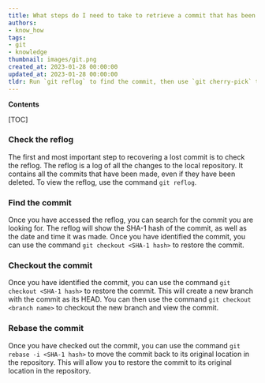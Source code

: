 ```yaml
---
title: What steps do I need to take to retrieve a commit that has been lost in git?
authors:
- know_how
tags:
- git
- knowledge
thumbnail: images/git.png
created_at: 2023-01-28 00:00:00
updated_at: 2023-01-28 00:00:00
tldr: Run `git reflog` to find the commit, then use `git cherry-pick` to recover it.
---
```


**Contents**

[TOC]

### Check the reflog

The first and most important step to recovering a lost commit is to check the reflog. The reflog is a log of all the changes to the local repository. It contains all the commits that have been made, even if they have been deleted. To view the reflog, use the command `git reflog`.

### Find the commit

Once you have accessed the reflog, you can search for the commit you are looking for. The reflog will show the SHA-1 hash of the commit, as well as the date and time it was made. Once you have identified the commit, you can use the command `git checkout <SHA-1 hash>` to restore the commit.

### Checkout the commit

Once you have identified the commit, you can use the command `git checkout <SHA-1 hash>` to restore the commit. This will create a new branch with the commit as its HEAD. You can then use the command `git checkout <branch name>` to checkout the new branch and view the commit.

### Rebase the commit

Once you have checked out the commit, you can use the command `git rebase -i <SHA-1 hash>` to move the commit back to its original location in the repository. This will allow you to restore the commit to its original location in the repository.
